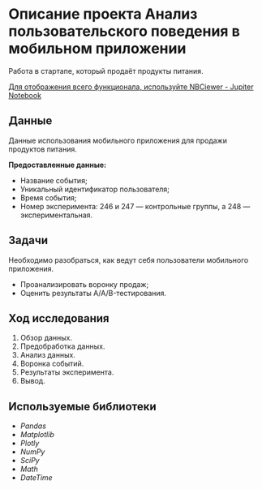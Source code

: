 # Описание проекта Анализ пользовательского поведения в мобильном приложении
Работа в стартапе, который продаёт продукты питания.

[Для отображения всего функционала, используйте NBCiewer - Jupiter Notebook](https://nbviewer.org/github/FAnastasiiaD/portfolio/blob/main/analysis_of_user_behavior_in_a_mobile_application/analysis_of_user_behavior_in_a_mobile_application_project.ipynb)

## Данные

Данные использования мобильного приложения для продажи продуктов питания.

**Предоставленные данные:**

- Название события;
- Уникальный идентификатор пользователя;
- Время события;
- Номер эксперимента: 246 и 247 — контрольные группы, а 248 — экспериментальная.

## Задачи

Необходимо разобраться, как ведут себя пользователи мобильного приложения.

- Проанализировать воронку продаж;
- Оценить результаты A/A/B-тестирования. 

## Ход исследования

 1. Обзор данных.
 2. Предобработка данных.
 3. Анализ данных.
 4. Воронка событий.
 5. Результаты эксперимента.
 6. Вывод.

## Используемые библиотеки
- *Pandas*
- *Matplotlib*
- *Plotly*
- *NumPy*
- *SciPy*
- *Math*
- *DateTime*
